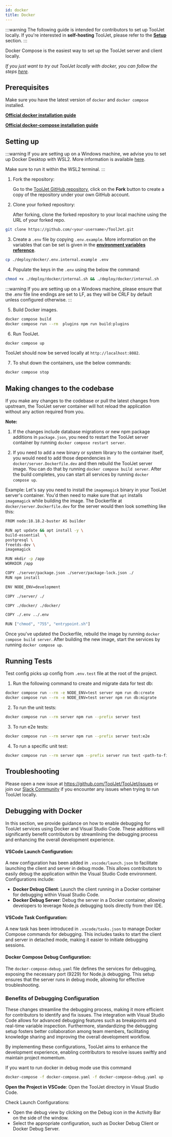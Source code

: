 ```yaml
---
id: docker
title: Docker
---
```


:::warning
The following guide is intended for contributors to set up ToolJet locally. If you're interested in **self-hosting** ToolJet, please refer to the **[Setup](/docs/setup/)** section.
:::

Docker Compose is the easiest way to set up the ToolJet server and client locally.

_If you just want to try out ToolJet locally with docker, you can follow the steps [here](/docs/setup/try-tooljet)._

## Prerequisites

Make sure you have the latest version of `docker` and `docker compose` installed.

**[Official docker installation guide](https://docs.docker.com/desktop/)**

**[Official docker-compose installation guide](https://docs.docker.com/compose/install/)**

## Setting up

:::warning
If you are setting up on a Windows machine, we advise you to set up Docker Desktop with WSL2. More information is available [here](https://docs.docker.com/desktop/windows/wsl/).

Make sure to run it within the WSL2 terminal.
:::

1. Fork the repository:

   Go to the [ToolJet GitHub repository](https://github.com/ToolJet/Tooljet), click on the **Fork** button to create a copy of the repository under your own GitHub account.

2. Clone your forked repository:

   After forking, clone the forked repository to your local machine using the URL of your forked repo.

```bash
git clone https://github.com/<your-username>/ToolJet.git
```

3. Create a `.env` file by copying `.env.example`. More information on the variables that can be set is given in the **[environment variables reference](/docs/setup/env-vars)**.

```bash
cp ./deploy/docker/.env.internal.example .env
```

4. Populate the keys in the `.env` using the below the command:

```bash
chmod +x ./deploy/docker/internal.sh && ./deploy/docker/internal.sh
```

:::warning
If you are setting up on a Windows machine, please ensure that the .env file line endings are set to LF, as they will be CRLF by default unless configured otherwise.
:::

5. Build Docker images.

```bash
docker compose build
docker compose run --rm  plugins npm run build:plugins
```

6. Run ToolJet.

```bash
docker compose up
```

ToolJet should now be served locally at `http://localhost:8082`.

7. To shut down the containers, use the below commands:

```bash
docker compose stop
```

## Making changes to the codebase

If you make any changes to the codebase or pull the latest changes from upstream, the ToolJet server container will hot reload the application without any action required from you.

**Note:**

1. If the changes include database migrations or new npm package additions in `package.json`, you need to restart the ToolJet server container by running `docker compose restart server`.

2. If you need to add a new binary or system library to the container itself, you would need to add those dependencies in `docker/server.Dockerfile.dev` and then rebuild the ToolJet server image. You can do that by running `docker compose build server`. After the build completes, you can start all services by running `docker compose up`.

Example:
Let's say you need to install the `imagemagick` binary in your ToolJet server's container. You'd then need to make sure that `apt` installs `imagemagick` while building the image. The Dockerfile at `docker/server.Dockerfile.dev` for the server would then look something like this:

```bash
FROM node:18.18.2-buster AS builder

RUN apt update && apt install -y \
build-essential  \
postgresql \
freetds-dev \
imagemagick

RUN mkdir -p /app
WORKDIR /app

COPY ./server/package.json ./server/package-lock.json ./
RUN npm install

ENV NODE_ENV=development

COPY ./server/ ./

COPY ./docker/ ./docker/

COPY ./.env ../.env

RUN ["chmod", "755", "entrypoint.sh"]
```

Once you've updated the Dockerfile, rebuild the image by running `docker compose build server`. After building the new image, start the services by running `docker compose up`.

## Running Tests

Test config picks up config from `.env.test` file at the root of the project.

1. Run the following command to create and migrate data for test db:

```bash
docker compose run --rm -e NODE_ENV=test server npm run db:create
docker compose run --rm -e NODE_ENV=test server npm run db:migrate
```

2. To run the unit tests:

```bash
docker compose run --rm server npm run --prefix server test
```

3. To run e2e tests:

```bash
docker compose run --rm server npm run --prefix server test:e2e
```

4. To run a specific unit test:

```bash
docker compose run --rm server npm --prefix server run test <path-to-file>
```

## Troubleshooting

Please open a new issue at https://github.com/ToolJet/ToolJet/issues or join our [Slack Community](https://join.slack.com/t/tooljet/shared_invite/zt-2rk4w42t0-ZV_KJcWU9VL1BBEjnSHLCA) if you encounter any issues when trying to run ToolJet locally.

## Debugging with Docker

In this section, we provide guidance on how to enable debugging for ToolJet services using Docker and Visual Studio Code. These additions will significantly benefit contributors by streamlining the debugging process and enhancing the overall development experience.

#### VSCode Launch Configuration:

A new configuration has been added in `.vscode/launch.json` to facilitate launching the client and server in debug mode. This allows contributors to easily debug the application within the Visual Studio Code environment. Configurations include:

- **Docker Debug Client**: Launch the client running in a Docker container for debugging within Visual Studio Code.
- **Docker Debug Server**: Debug the server in a Docker container, allowing developers to leverage Node.js debugging tools directly from their IDE.

#### VSCode Task Configuration:

A new task has been introduced in `.vscode/tasks.json` to manage Docker Compose commands for debugging. This includes tasks to start the client and server in detached mode, making it easier to initiate debugging sessions.

#### Docker Compose Debug Configuration:

The `docker-compose-debug.yaml` file defines the services for debugging, exposing the necessary port (9229) for Node.js debugging. This setup ensures that the server runs in debug mode, allowing for effective troubleshooting.

### Benefits of Debugging Configuration

These changes streamline the debugging process, making it more efficient for contributors to identify and fix issues. The integration with Visual Studio Code allows for advanced debugging features such as breakpoints and real-time variable inspection. Furthermore, standardizing the debugging setup fosters better collaboration among team members, facilitating knowledge sharing and improving the overall development workflow.

By implementing these configurations, ToolJet aims to enhance the development experience, enabling contributors to resolve issues swiftly and maintain project momentum.

If you want to run docker in debug mode use this command

```bash
docker-compose -f docker-compose.yaml -f docker-compose-debug.yaml up --build
```

**Open the Project in VSCode**: Open the ToolJet directory in Visual Studio Code.

Check Launch Configurations:

- Open the debug view by clicking on the Debug icon in the Activity Bar on the side of the window.
- Select the appropriate configuration, such as Docker Debug Client or Docker Debug Server.
